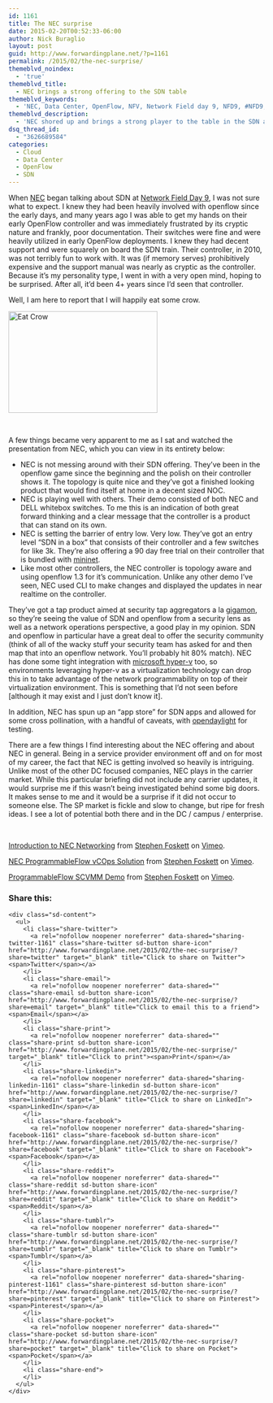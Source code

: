 ```yaml
---
id: 1161
title: The NEC surprise
date: 2015-02-20T00:52:33-06:00
author: Nick Buraglio
layout: post
guid: http://www.forwardingplane.net/?p=1161
permalink: /2015/02/the-nec-surprise/
themeblvd_noindex:
  - 'true'
themeblvd_title:
  - NEC brings a strong offering to the SDN table
themeblvd_keywords:
  - 'NEC, Data Center, OpenFlow, NFV, Network Field day 9, NFD9, #NFD9, nick buraglio, tech field day, carrier, service provider'
themeblvd_description:
  - 'NEC shored up and brings a strong player to the table in the SDN and OpenFlow world at Network Field day 9. '
dsq_thread_id:
  - "3626689584"
categories:
  - Cloud
  - Data Center
  - OpenFlow
  - SDN
---
```

When [NEC](http://necam.com/) began talking about SDN at [Network Field Day 9](http://techfieldday.com/event/nfd9/), I was not sure what to expect. I knew they had been heavily involved with openflow since the early days, and many years ago I was able to get my hands on their early OpenFlow controller and was immediately frustrated by its cryptic nature and frankly, poor documentation. Their switches were fine and were heavily utilized in early OpenFlow deployments. I knew they had decent support and were squarely on board the SDN train. Their controller, in 2010, was not terribly fun to work with. It was (if memory serves) prohibitively expensive and the support manual was nearly as cryptic as the controller. Because it&#8217;s my personality type, I went in with a very open mind, hoping to be surprised. After all, it&#8217;d been 4+ years since I&#8217;d seen that controller.

Well, I am here to report that I will happily eat some crow.

[<img class=" size-full wp-image-1162 aligncenter" src="http://www.forwardingplane.net/wp-content/uploads/2015/02/Eat-Crow.jpg" alt="Eat Crow" width="293" height="200" />](http://www.forwardingplane.net/wp-content/uploads/2015/02/Eat-Crow.jpg)

&nbsp;

A few things became very apparent to me as I sat and watched the presentation from NEC, which you can view in its entirety below:

  * NEC is not messing around with their SDN offering. They&#8217;ve been in the openflow game since the beginning and the polish on their controller shows it. The topology is quite nice and they&#8217;ve got a finished looking product that would find itself at home in a decent sized NOC.
  * NEC is playing well with others. Their demo consisted of both NEC and DELL whitebox switches. To me this is an indication of both great forward thinking and a clear message that the controller is a product that can stand on its own.
  * NEC is setting the barrier of entry low. Very low. They&#8217;ve got an entry level &#8220;SDN in a box&#8221; that consists of their controller and a few switches for like 3k. They&#8217;re also offering a 90 day free trial on their controller that is bundled with [mininet](http://mininet.org/).
  * Like most other controllers, the NEC controller is topology aware and using openflow 1.3 for it&#8217;s communication. Unlike any other demo I&#8217;ve seen, NEC used CLI to make changes and displayed the updates in near realtime on the controller.

They&#8217;ve got a tap product aimed at security tap aggregators a la [gigamon](http://www.gigamon.com/), so they&#8217;re seeing the value of SDN and openflow from a security lens as well as a network operations perspective, a good play in my opinion. SDN and openflow in particular have a great deal to offer the security community (think of all of the wacky stuff your security team has asked for and then map that into an openflow network. You&#8217;ll probably hit 80% match). NEC has done some tight integration with <a href="https://technet.microsoft.com/en-us/windowsserver/dd448604.aspx" target="_blank">microsoft hyper-v</a> too, so environments leveraging hyper-v as a virtualization technology can drop this in to take advantage of the network programmability on top of their virtualization environment. This is something that I&#8217;d not seen before [although it may exist and I just don&#8217;t know it].

In addition, NEC has spun up an &#8220;app store&#8221; for SDN apps and allowed for some cross pollination, with a handful of caveats, with [opendaylight](http://www.opendaylight.org/) for testing.

<speculation>

There are a few things I find interesting about the NEC offering and about NEC in general. Being in a service provider environment off and on for most of my career, the fact that NEC is getting involved so heavily is intriguing. Unlike most of the other DC focused companies, NEC plays in the carrier market. While this particular briefing did not include any carrier updates, it would surprise me if this wasn&#8217;t being investigated behind some big doors. It makes sense to me and it would be a surprise if it did not occur to someone else. The SP market is fickle and slow to change, but ripe for fresh ideas. I see a lot of potential both there and in the DC / campus / enterprise.

</speculation>

&nbsp;  


[Introduction to NEC Networking](https://vimeo.com/119508255) from [Stephen Foskett](https://vimeo.com/sfoskett) on [Vimeo](https://vimeo.com).  


[NEC ProgrammableFlow vCOps Solution](https://vimeo.com/119508725) from [Stephen Foskett](https://vimeo.com/sfoskett) on [Vimeo](https://vimeo.com).  


[ProgrammableFlow SCVMM Demo](https://vimeo.com/119510207) from [Stephen Foskett](https://vimeo.com/sfoskett) on [Vimeo](https://vimeo.com).

<div class="sharedaddy sd-sharing-enabled">
  <div class="robots-nocontent sd-block sd-social sd-social-icon-text sd-sharing">
    <h3 class="sd-title">
      Share this:
    </h3>
    
    <div class="sd-content">
      <ul>
        <li class="share-twitter">
          <a rel="nofollow noopener noreferrer" data-shared="sharing-twitter-1161" class="share-twitter sd-button share-icon" href="http://www.forwardingplane.net/2015/02/the-nec-surprise/?share=twitter" target="_blank" title="Click to share on Twitter"><span>Twitter</span></a>
        </li>
        <li class="share-email">
          <a rel="nofollow noopener noreferrer" data-shared="" class="share-email sd-button share-icon" href="http://www.forwardingplane.net/2015/02/the-nec-surprise/?share=email" target="_blank" title="Click to email this to a friend"><span>Email</span></a>
        </li>
        <li class="share-print">
          <a rel="nofollow noopener noreferrer" data-shared="" class="share-print sd-button share-icon" href="http://www.forwardingplane.net/2015/02/the-nec-surprise/" target="_blank" title="Click to print"><span>Print</span></a>
        </li>
        <li class="share-linkedin">
          <a rel="nofollow noopener noreferrer" data-shared="sharing-linkedin-1161" class="share-linkedin sd-button share-icon" href="http://www.forwardingplane.net/2015/02/the-nec-surprise/?share=linkedin" target="_blank" title="Click to share on LinkedIn"><span>LinkedIn</span></a>
        </li>
        <li class="share-facebook">
          <a rel="nofollow noopener noreferrer" data-shared="sharing-facebook-1161" class="share-facebook sd-button share-icon" href="http://www.forwardingplane.net/2015/02/the-nec-surprise/?share=facebook" target="_blank" title="Click to share on Facebook"><span>Facebook</span></a>
        </li>
        <li class="share-reddit">
          <a rel="nofollow noopener noreferrer" data-shared="" class="share-reddit sd-button share-icon" href="http://www.forwardingplane.net/2015/02/the-nec-surprise/?share=reddit" target="_blank" title="Click to share on Reddit"><span>Reddit</span></a>
        </li>
        <li class="share-tumblr">
          <a rel="nofollow noopener noreferrer" data-shared="" class="share-tumblr sd-button share-icon" href="http://www.forwardingplane.net/2015/02/the-nec-surprise/?share=tumblr" target="_blank" title="Click to share on Tumblr"><span>Tumblr</span></a>
        </li>
        <li class="share-pinterest">
          <a rel="nofollow noopener noreferrer" data-shared="sharing-pinterest-1161" class="share-pinterest sd-button share-icon" href="http://www.forwardingplane.net/2015/02/the-nec-surprise/?share=pinterest" target="_blank" title="Click to share on Pinterest"><span>Pinterest</span></a>
        </li>
        <li class="share-pocket">
          <a rel="nofollow noopener noreferrer" data-shared="" class="share-pocket sd-button share-icon" href="http://www.forwardingplane.net/2015/02/the-nec-surprise/?share=pocket" target="_blank" title="Click to share on Pocket"><span>Pocket</span></a>
        </li>
        <li class="share-end">
        </li>
      </ul>
    </div>
  </div>
</div>